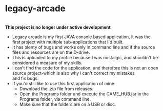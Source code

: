 # legacy-arcade
<br/>
<strong>This project is no longer under active development</strong>
<br>

- Legacy arcade is my first JAVA console based application, it was the first project with multiple sub-applications that I'd built.<br>
- It has plenty of bugs and works only in command line and if the source files and resources are on the D-drive.<br>
- This is uploaded to my profile because I was nostalgic, and shouldn't be considered a measure of my skills.<br>
- I can't find the code for the application, and therefore this is not an open source project-which is also why I can't correct my mistakes <br> and fix bugs.<br>
- If you'd still like to use this first application of mine:
  * Download the .zip file from releases.<br>
  * Open the Programs folder and execute the GAME_HUB.jar in the  Programs folder, via command line.<br>
  * Make sure that the folders are on a USB or disc.<br>
